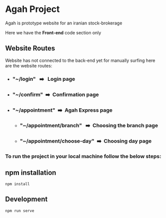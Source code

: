 # Agah Project 
Agah is prototype website for an iranian stock-brokerage

Here we have the **Front-end** code section only 

## Website Routes 
Website has not connected to the back-end yet
for manually surfing here are the website routes:
- ### "~/login" &nbsp;&nbsp;➡️️️ &nbsp; **Login page**
- ###  "~/confirm"&nbsp;&nbsp;➡️️️ &nbsp;**Confirmation page**
- ###  "~/appointment"&nbsp;&nbsp;➡️️️ &nbsp;**Agah Express page**
    - ###  "~/appointment/branch" &nbsp;&nbsp;➡️️️ &nbsp;**Choosing the branch page** 
    - ###  "~/appointment/choose-day"&nbsp;&nbsp;➡️️️ &nbsp;**Choosing day page**

### To run the project in your local machine follow the below steps: 
## npm installation
```
npm install
```
## Development
```
npm run serve
```



